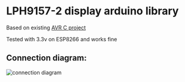 # LPH9157-2 display arduino library
Based on existing [AVR C project](http://cxem.net/mc/mc221.php)

Tested with 3.3v on ESP8266 and works fine

## Connection diagram:
![connection diagram](https://github.com/skadiexe/LPH9157-2-display-arduino-library/blob/master/connection%20diagram.png)
